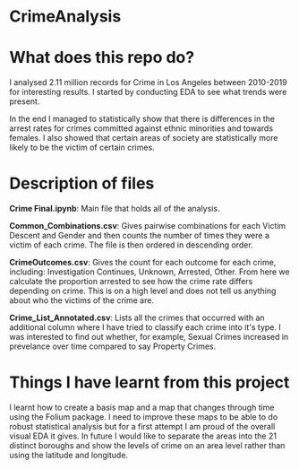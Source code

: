 # CrimeAnalysis

# What does this repo do?
I analysed 2.11 million records for Crime in Los Angeles between 2010-2019 for interesting results. I started by conducting EDA to see what trends were present.

In the end I managed to statistically show that there is differences in the arrest rates for crimes committed against ethnic minorities and towards females. I also showed that certain areas of society are statistically more likely to be the victim of certain crimes.

# Description of files
**Crime Final.ipynb**: Main file that holds all of the analysis.

**Common_Combinations.csv**: Gives pairwise combinations for each Victim Descent and Gender and then counts the number of times they were a victim of each crime. The file is then ordered in descending order.

**CrimeOutcomes.csv**: Gives the count for each outcome for each crime, including: Investigation Continues, Unknown, Arrested, Other. From here we calculate the proportion arrested to see how the crime rate differs depending on crime. This is on a high level and does not tell us anything about who the victims of the crime are.

**Crime_List_Annotated.csv**: Lists all the crimes that occurred with an additional column where I have tried to classify each crime into it's type. I was interested to find out whether, for example, Sexual Crimes increased in prevelance over time compared to say Property Crimes.

# Things I have learnt from this project
I learnt how to create a basis map and a map that changes through time using the Folium package. I need to improve these maps to be able to do robust statistical analysis but for a first attempt I am proud of the overall visual EDA it gives. In future I would like to separate the areas into the 21 distinct boroughs and show the levels of crime on an area level rather than using the latitude and longitude.
